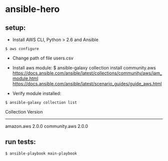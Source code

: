 # ansible-hero

## setup:

- Install AWS CLI, Python > 2.6 and Ansible
```
$ aws configure
```

- Change path of file users.csv

- Install aws module:
$ ansible-galaxy collection install community.aws
https://docs.ansible.com/ansible/latest/collections/community/aws/iam_module.html
https://docs.ansible.com/ansible/latest/scenario_guides/guide_aws.html

- Verify module installed: 
```
$ ansible-galaxy collection list
```

Collection    Version
------------- -------
amazon.aws    2.0.0
community.aws 2.0.0

## run tests:
```
$ ansible-playbook main-playbook
```


